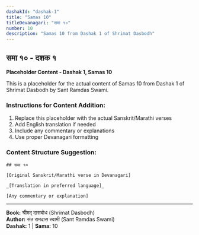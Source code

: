 ```yaml
---
dashakId: "dashak-1"
title: "Samas 10"
titleDevanagari: "समा १०"
number: 10
description: "Samas 10 from Dashak 1 of Shrimat Dasbodh"
---
```


## समा १० - दशक १

<!-- TODO: Add the actual Sanskrit/Marathi content here -->

**Placeholder Content - Dashak 1, Samas 10**

This is a placeholder for the actual content of Samas 10 from Dashak 1 of Shrimat Dasbodh by Sant Ramdas Swami.

### Instructions for Content Addition:
1. Replace this placeholder with the actual Sanskrit/Marathi verses
2. Add English translation if needed
3. Include any commentary or explanations
4. Use proper Devanagari formatting

### Content Structure Suggestion:
```
## समा १०

[Original Sanskrit/Marathi verse in Devanagari]

_[Translation in preferred language]_

[Any commentary or explanation]
```

---
**Book:** श्रीमद् दासबोध (Shrimat Dasbodh)  
**Author:** संत रामदास स्वामी (Sant Ramdas Swami)  
**Dashak:** 1 | **Sama:** 10
